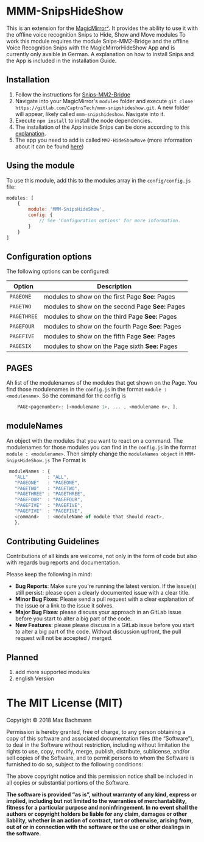 # MMM-SnipsHideShow

This is an extension for the [MagicMirror²](https://github.com/MichMich/MagicMirror).  It provides the ability to use it with the offline voice recognition Snips to Hide, Show and Move modules
To work this module requires the module Snips-MM2-Bridge and the offline Voice Recognition Snips with the MagicMirrorHideShow App and is currently only avaible in German. A explanation on how to install Snips and the App is included in the installation Guide.


## Installation
1. Follow the instructions for [Snips-MM2-Bridge](https://gitlab.com/CaptnsTech/snips-mm2-bridge)
2. Navigate into your MagicMirror's `modules` folder and execute `git clone https://gitlab.com/CaptnsTech/mmm-snipshideshow.git`. A new folder will appear, likely called `mmm-snipshideshow`.  Navigate into it.
3. Execute `npm install` to install the node dependencies.
5. The installation of the App inside Snips can be done according to this [explanation](https://snips.gitbook.io/getting-started/install-an-assistant). 
6. The app you need to add is called `MM2-HideShowMove` (more information about it can be found [here](https://gitlab.com/CaptnsTech/Snips-MagicMirror2))


## Using the module

To use this module, add this to the modules array in the `config/config.js` file:
````javascript
modules: [
	{
		module: 'MMM-SnipsHideShow',
		config: {
			// See 'Configuration options' for more information.
		}
	}
]
````

## Configuration options

The following options can be configured:

| Option  | Description  |
|---|---|
| `PAGEONE`  | modules to show on the first Page **See:** Pages |
| `PAGETWO`  | modules to show on the second Page **See:** Pages |
| `PAGETHREE`  | modules to show on the third Page **See:** Pages |
| `PAGEFOUR`  | modules to show on the fourth Page **See:** Pages |
| `PAGEFIVE`  | modules to show on the fifth Page **See:** Pages |
| `PAGESIX`  | modules to show on the Page sixth **See:** Pages |

## PAGES

Ah list of the modulenames of the modules that get shown on the Page. You find those modulenames in the `config.js` in the format `module : <modulename>`.
So the command for the config is 
```javascript
	PAGE<pagenumber>: [<modulename 1>, ... , <modulename n>, ],
```

## moduleNames

An object with the modules that you want to react on a command. The modulenames for those modules you can find in the `config.js` in the format `module : <modulename>`. Then simply change the `moduleNames object` in `MMM-SnipsHideShow.js`
The Format is 
```javascript
 moduleNames : {
   "ALL"       : "ALL",
   "PAGEONE"   : "PAGEONE",
   "PAGETWO"   : "PAGETWO",
   "PAGETHREE" : "PAGETHREE",
   "PAGEFOUR"  : "PAGEFOUR",
   "PAGEFIVE"  : "PAGEFIVE",
   "PAGEFIVE"  : "PAGEFIVE",
   <command>   : <moduleName of module that should react>,
   },
```

## Contributing Guidelines

Contributions of all kinds are welcome, not only in the form of code but also with regards bug reports and documentation.

Please keep the following in mind:

- **Bug Reports**:  Make sure you're running the latest version. If the issue(s) still persist: please open a clearly documented issue with a clear title.
- **Minor Bug Fixes**: Please send a pull request with a clear explanation of the issue or a link to the issue it solves.
- **Major Bug Fixes**: please discuss your approach in an GitLab issue before you start to alter a big part of the code.
- **New Features**: please please discuss in a GitLab issue before you start to alter a big part of the code. Without discussion upfront, the pull request will not be accepted / merged.


## Planned
1. add more supported modules
2. english Version


The MIT License (MIT)
=====================

Copyright © 2018 Max Bachmann

Permission is hereby granted, free of charge, to any person
obtaining a copy of this software and associated documentation
files (the “Software”), to deal in the Software without
restriction, including without limitation the rights to use,
copy, modify, merge, publish, distribute, sublicense, and/or sell
copies of the Software, and to permit persons to whom the
Software is furnished to do so, subject to the following
conditions:

The above copyright notice and this permission notice shall be
included in all copies or substantial portions of the Software.

**The software is provided “as is”, without warranty of any kind, express or implied, including but not limited to the warranties of merchantability, fitness for a particular purpose and noninfringement. In no event shall the authors or copyright holders be liable for any claim, damages or other liability, whether in an action of contract, tort or otherwise, arising from, out of or in connection with the software or the use or other dealings in the software.**
